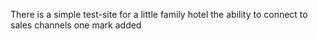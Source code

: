 There is a simple test-site for a little family hotel
the ability to connect to sales channels
one mark added
